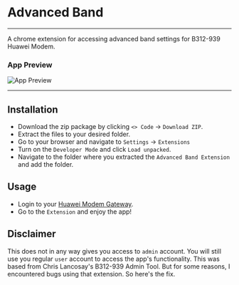 # Advanced Band

---

A chrome extension for accessing advanced band settings for B312-939 Huawei Modem.

### App Preview

![App Preview](https://imgur.com/a/GB1GnJl)

---

## Installation

- Download the zip package by clicking `<> Code` -> `Download ZIP`.
- Extract the files to your desired folder.
- Go to your browser and navigate to `Settings` -> `Extensions`
- Turn on the `Developer Mode` and click `Load unpacked`.
- Navigate to the folder where you extracted the `Advanced Band Extension` and add the folder.

## Usage

- Login to your [Huawei Modem Gateway](http://192.168.254.254).
- Go to the `Extension` and enjoy the app!

## Disclaimer

This does not in any way gives you access to `admin` account. You will still use you regular `user` account to access the app's functionality.
This was based from Chris Lancosay's B312-939 Admin Tool. But for some reasons, I encountered bugs using that extension. So here's the fix.
